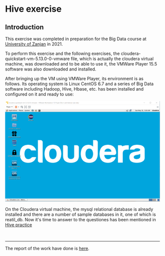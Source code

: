 # Hive exercise

## Introduction
This exercise was completed in preparation for the Big Data course at [University of Zanjan](https://www.znu.ac.ir/en) in 2021.

To perform this exercise and the following exercises, the cloudera-quickstart-vm-5.13.0-0-vmware file, which is actually the cloudera virtual machine, was downloaded and to be able to use it, the VMWare Player 15.5 software was also downloaded and installed. 

After bringing up the VM using VMWare Player, its environment is as follows. Its operating system is Linux CentOS 6.7 and a series of Big Data software including Hadoop, Hive, Hbase, etc. has been installed and configured on it and ready to use:

![](images/01.png)

On the Cloudera virtual machine, the mysql relational database is already installed and there are a number of sample databases in it, one of which is reatil_db.
Now it's time to answer to the questiones has been mentioned in [Hive practice](LabPractice3_Hive.pdf)

<br>

---

The report of the work have done is [here](Hive-report.pdf).
